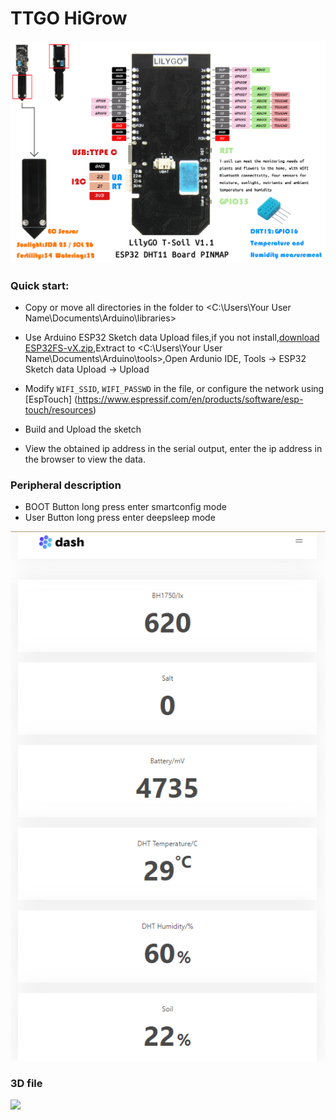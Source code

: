 TTGO HiGrow
===========================

![](image/TSoil.jpg)

### Quick start:
- Copy or move all directories in the <libraries> folder to <C:\Users\Your User Name\Documents\Arduino\libraries>

- Use Arduino ESP32 Sketch data Upload files,if you not install,[download ESP32FS-vX.zip](https://github.com/me-no-dev/arduino-esp32fs-plugin/releases),Extract to <C:\Users\Your User Name\Documents\Arduino\tools>,Open Ardunio IDE,  Tools -> ESP32 Sketch data Upload -> Upload

- Modify `WIFI_SSID`, `WIFI_PASSWD` in the file, or configure the network using [EspTouch] (https://www.espressif.com/en/products/software/esp-touch/resources)

- Build and Upload the sketch

- View the obtained ip address in the serial output,  enter the ip address in the browser to view the data.


### Peripheral description
- BOOT Button long press enter smartconfig mode
- User Button long press enter deepsleep mode

![](image/1.png)


### 3D file

![](https://github.com/Xinyuan-LilyGO/TTGO-Multi-function-sensor-board/blob/master/image/image2.png)
